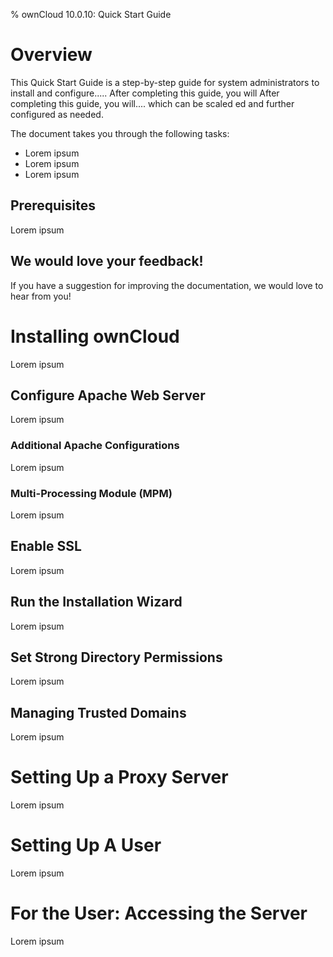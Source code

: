 % ownCloud 10.0.10: Quick Start Guide 

# Overview 

This Quick Start Guide is a step-by-step guide for system administrators to install and configure..... After completing this guide, you will After completing this guide, you will.... which can be scaled ed and further configured as needed.     

The document takes you through the following tasks:  

+ Lorem ipsum
+ Lorem ipsum
+ Lorem ipsum

## Prerequisites

Lorem ipsum

## We would love your feedback!

If you have a suggestion for improving the documentation, we would love to hear from you! 

# Installing ownCloud 

Lorem ipsum

## Configure Apache Web Server

Lorem ipsum

### Additional Apache Configurations

Lorem ipsum

### Multi-Processing Module (MPM)

Lorem ipsum

## Enable SSL

Lorem ipsum

## Run the Installation Wizard

Lorem ipsum

## Set Strong Directory Permissions

Lorem ipsum

## Managing Trusted Domains

Lorem ipsum

# Setting Up a Proxy Server 

Lorem ipsum 

# Setting Up A User

Lorem ipsum

# For the User: Accessing the Server

Lorem ipsum
